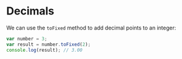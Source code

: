 # Decimals

We can use the `toFixed` method to add decimal points to an integer:

``` js
var number = 3;
var result = number.toFixed(2);
console.log(result); // 3.00
```


